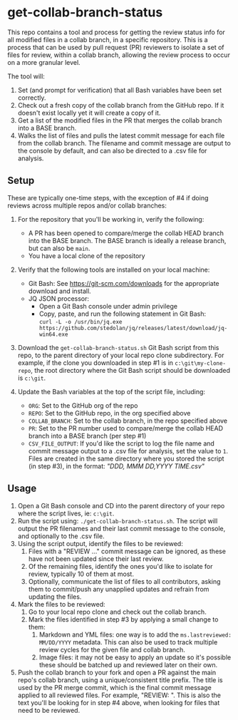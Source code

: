 # get-collab-branch-status

This repo contains a tool and process for getting the review status info for all modified files in a collab branch, in a specific repository. This is a process that can be used by pull request (PR) reviewers to isolate a set of files for review, within a collab branch, allowing the review process to occur on a more granular level.

The tool will:

1. Set (and prompt for verification) that all Bash variables have been set correctly.
2. Check out a fresh copy of the collab branch from the GitHub repo. If it doesn't exist locally yet it will create a copy of it.
3. Get a list of the modified files in the PR that merges the collab branch into a BASE branch.
4. Walks the list of files and pulls the latest commit message for each file from the collab branch. The filename and commit message are output to the console by default, and can also be directed to a .csv file for analysis.

## Setup

These are typically one-time steps, with the exception of #4 if doing reviews across multiple repos and/or collab branches:

1. For the repository that you'll be working in, verify the following:
   - A PR has been opened to compare/merge the collab HEAD branch into the BASE branch. The BASE branch is ideally a release branch, but can also be `main`.
   - You have a local clone of the repository  
2. Verify that the following tools are installed on your local machine:
   - Git Bash: See https://git-scm.com/downloads for the appropriate download and install.
   - JQ JSON processor:
      - Open a Git Bash console under admin privilege
      - Copy, paste, and run the following statement in Git Bash:  
         `curl -L -o /usr/bin/jq.exe https://github.com/stedolan/jq/releases/latest/download/jq-win64.exe`

3. Download the `get-collab-branch-status.sh` Git Bash script from this repo, to the parent directory of your local repo clone subdirectory. For example, if the clone you downloaded in step #1 is in `c:\git\my-clone-repo`, the root directory where the Git Bash script should be downloaded is `c:\git`.  
4. Update the Bash variables at the top of the script file, including:
   - `ORG`: Set to the GitHub org of the repo
   - `REPO`: Set to the GitHub repo, in the org specified above
   - `COLLAB_BRANCH`: Set to the collab branch, in the repo specified above
   - `PR`: Set to the PR number used to compare/merge the collab HEAD branch into a BASE branch (per step #1)
   - `CSV_FILE_OUTPUT`: If you'd like the script to log the file name and commit message output to a .csv file for analysis, set the value to `1`. Files are created in the same directory where you stored the script (in step #3), in the format: *"DDD, MMM DD,YYYY TIME.csv"*   

## Usage

1. Open a Git Bash console and CD into the parent directory of your repo where the script lives, ie: `c:\git`.  
2. Run the script using: `./get-collab-branch-status.sh`. The script will output the PR filenames and their last commit message to the console, and optionally to the .csv file.  
3. Using the script output, identify the files to be reviewed:  
   1. Files with a "REVIEW ..." commit message can be ignored, as these have not been updated since their last review.  
   2. Of the remaining files, identify the ones you'd like to isolate for review, typically 10 of them at most.  
   3. Optionally, communicate the list of files to all contributors, asking them to commit/push any unapplied updates and refrain from updating the files.
4. Mark the files to be reviewed:  
   1. Go to your local repo clone and check out the collab branch.  
   2. Mark the files identified in step #3 by applying a small change to them:  
      1. Markdown and YML files: one way is to add the `ms.lastreviewed: MM/DD/YYYY` metadata. This can also be used to track multiple review cycles for the given file and collab branch.  
      2. Image files: it may not be easy to apply an update so it's possible these should be batched up and reviewed later on their own.  
5. Push the collab branch to your fork and open a PR against the main repo's collab branch, using a unique/consistent title prefix. The title is used by the PR merge commit, which is the final commit message applied to all reviewed files. For example, "REVIEW: <description of review>". This is also the text you'll be looking for in step #4 above, when looking for files that need to be reviewed.  
